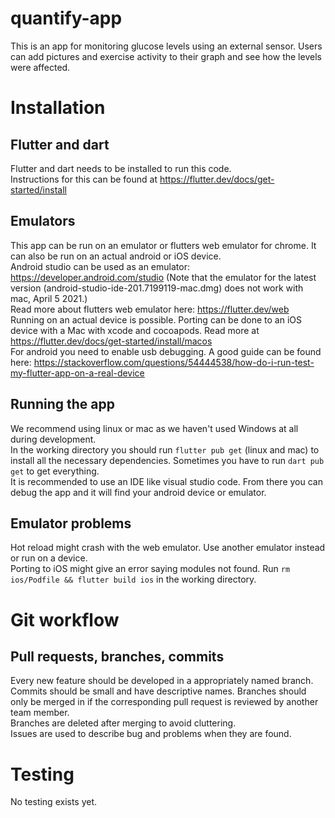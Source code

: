 # quantify-app
This is an app for monitoring glucose levels using an external sensor. Users can add pictures and exercise activity to their graph and see how the levels were affected. 

# Installation
## Flutter and dart
Flutter and dart needs to be installed to run this code.  
Instructions for this can be found at https://flutter.dev/docs/get-started/install
## Emulators
This app can be run on an emulator or flutters web emulator for chrome. It can also be run on an actual android or iOS device.  
Android studio can be used as an emulator: https://developer.android.com/studio (Note that the emulator for the latest version (android-studio-ide-201.7199119-mac.dmg) does not work with mac, April 5 2021.)  
Read more about flutters web emulator here: https://flutter.dev/web  
Running on an actual device is possible. Porting can be done to an iOS device with a Mac with xcode and cocoapods. Read more at https://flutter.dev/docs/get-started/install/macos  
For android you need to enable usb debugging. A good guide can be found here: https://stackoverflow.com/questions/54444538/how-do-i-run-test-my-flutter-app-on-a-real-device  


## Running the app
We recommend using linux or mac as we haven't used Windows at all during development.  
In the working directory you should run `flutter pub get` (linux and mac) to install all the necessary dependencies. Sometimes you have to run `dart pub get` to get everything.  
It is recommended to use an IDE like visual studio code. From there you can debug the app and it will find your android device or emulator. 


## Emulator problems
Hot reload might crash with the web emulator. Use another emulator instead or run on a device.  
Porting to iOS might give an error saying modules not found. Run `rm ios/Podfile && flutter build ios` in the working directory. 

# Git workflow
## Pull requests, branches, commits
Every new feature should be developed in a appropriately named branch.  
Commits should be small and have descriptive names. Branches should only be merged in if the corresponding pull request is reviewed by another team member.  
Branches are deleted after merging to avoid cluttering.  
Issues are used to describe bug and problems when they are found.

# Testing
No testing exists yet.